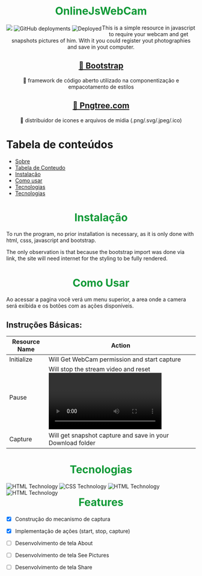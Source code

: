 <h1 id="Sobre" style="text-align: center; color: #0f9936;">OnlineJsWebCam</h1>

<div style="float: left">
    <img src="https://img.shields.io/static/v1?label=Build&message=Build Process&color=7159c1&style=plastic&logo=ghost"/>
    <img alt="GitHub deployments" src="https://img.shields.io/github/deployments/henrique-alons0/OnlineJsWebCam/main?style=plastic">
    <img alt="Deployed" src="https://img.shields.io/bower/l/html">
</div>


<p align="center">This is a simple resource in javascript to require your webcam and get snapshots pictures of him. With it you could register yout photographies and save in yout computer.</p>

<h2 align="center">
    <a href="https://getbootstrap.com/">🔗 Bootstrap</a>
</h2>
<p align="center">🚀 framework de código aberto utilizado na componentização e empacotamento de estilos</p>
<h2 align="center">
    <a href="https://.pngtree.com/so/camera">🔗 Pngtree.com</a>
</h2>
<p align="center">🚀 distribuidor de icones e arquivos de midia (.png/.svg/.jpeg/.ico)</p>

Tabela de conteúdos
=================
<!--ts-->
   * [Sobre](#Sobre)
   * [Tabela de Conteudo](#tabela-de-conteudo)
   * [Instalação](#instalacao)
   * [Como usar](#como-usar)
   * [Tecnologias](#tecnologias)
   * [Tecnologias](#features)
<!--te-->

<h1 id="instalacao" style="text-align: center; color: #0f9936;">Instalação</h1>

<p>To run the program, no prior installation is necessary, as it is only done with html, csss, javascript and bootstrap.</p>
<p>The only observation is that because the bootstrap import was done via link, the site will need internet for the styling to be fully rendered.</p>

<h1 id="como-usar" style="text-align: center; color: #0f9936;">Como Usar</h1>

<p>Ao acessar a pagina você verá um menu superior, a area onde a camera será exibida e os botões com as ações disponíveis.</p>
<h2>Instruções Básicas:</h2>

| Resource Name  | Action |
| ------------- | ------------- |
| Initialize  | Will Get WebCam permission and start capture |
| Pause  | Will stop the stream video and reset <video> component  |
| Capture  | Will get snapshot capture and save in your Download folder  |



<h1 id="tecnologias" style="text-align: center; color: #0f9936;">Tecnologias</h1>

<div style="float: left">
    <img alt="HTML Technology" src="https://img.shields.io/badge/HTML-239120?style=for-the-badge&logo=html5&logoColor=white">
    <img alt="CSS Technology" src="https://img.shields.io/badge/CSS-239120?&style=for-the-badge&logo=css3&logoColor=white">
    <img alt="HTML Technology" src="https://img.shields.io/badge/JavaScript-F7DF1E?style=for-the-badge&logo=javascript&logoColor=black">
    <img alt="HTML Technology" src="https://img.shields.io/badge/Bootstrap-563D7C?style=for-the-badge&logo=bootstrap&logoColor=white">
</div>

<h1 id="features" style="text-align: center; color: #0f9936;">Features</h1>

- [x] Construção do mecanismo de captura
- [x] Implementação de ações (start, stop, capture)
- [ ] Desenvolvimento de tela About
- [ ] Desenvolvimento de tela See Pictures
- [ ] Desenvolvimento de tela Share

